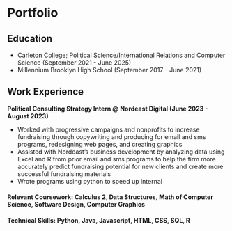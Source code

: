 # Portfolio

## Education
- Carleton College; Political Science/International Relations and Computer Science (September 2021 - June 2025)
- Millennium Brooklyn High School (September 2017 - June 2021)

## Work Experience
**Political Consulting Strategy Intern @ Nordeast Digital (June 2023 - August 2023)**
- Worked with progressive campaigns and nonprofits to increase fundraising through copywriting and producing for email and sms programs, redesigning web pages, and creating graphics
- Assisted with Nordeast’s business development by analyzing data using Excel and R from prior email and sms programs to help the firm more accurately predict fundraising potential for new clients and create more successful fundraising materials 
- Wrote programs using python to speed up internal 

#### Relevant Coursework: Calculus 2, Data Structures, Math of Computer Science, Software Design, Computer Graphics
#### Technical Skills: Python, Java, Javascript, HTML, CSS, SQL, R
